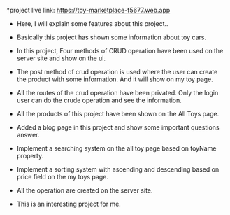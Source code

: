 *project live link: https://toy-marketplace-f5677.web.app

* Here, I will explain some features about this project..

* Basically this project has shown some information about toy cars.
* In this project, Four methods of CRUD operation have been used on the server site and show on the ui. 
* The post method of crud operation is used where the user can create the product with some information. And it will show on my toy page.
* All the routes of the crud operation have been privated. Only the login user can do the crude operation and see the information.
* All the products of this project have been shown on the All Toys page.
* Added a blog page in this project and show some important questions answer.
* Implement a searching system on the all toy page based on toyName property.
* Implement a sorting system with ascending and descending based on price field on the my toys page.
* All the operation are created on the server site.
* This is an interesting project for me. 